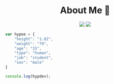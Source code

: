 <h1 align="center"> About Me 💜</h1>
<p align="center">
 <a href="https://discord.com/users/833641129877569557" target"blank_"><img src="https://img.shields.io/badge/Discord%20-7289DA.svg?&style=for-the-badge&logo=discord&logoColor=white"></a>
 <a href="https://www.instagram.com/hypsbn/" target"blank_"><img src="https://img.shields.io/badge/INSTAGRAM%20-DC3175.svg?&style=for-the-badge&logo=instagram&logoColor=white"></a>

```js
var hypee = {
    "height": "1.82",
    "weight": "79",
    "age": "15",
    "type": "human",
    "job": "student",
    "sex": "male"
}

console.log(hypdev);
```
